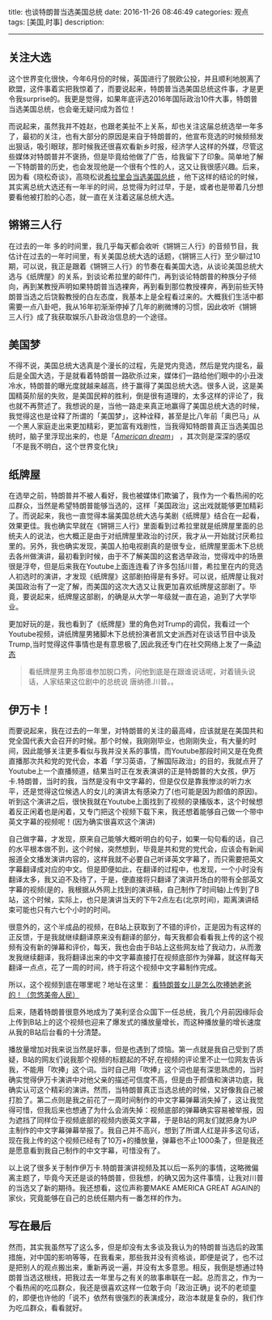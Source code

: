 title: 也谈特朗普当选美国总统
date: 2016-11-26  08:46:49 
categories: 观点
tags: [美国,时事] 
description: 



---


## 关注大选

这个世界变化很快，今年6月份的时候，英国进行了脱欧公投，并且顺利地脱离了欧盟，这件事着实把我惊着了，而要说起来，特朗普当选美国总统这件事，才是更令我surprise的。我更是觉得，如果年底评选2016年国际政治10件大事，特朗普当选美国总统，也会毫无疑问成为首位！

而说起来，虽然我并不姓赵，也跟老美扯不上关系，却也关注这届总统选举一年多了，最初的关注，也有大部分的原因是来自于特朗普的，他宣布竞选的时候频频发出狠话，吸引眼球，那时候我还很喜欢看新乡时报，经济学人这样的外媒，尽管这些媒体对特朗普并不褒扬，但是毕竟给他做了广告，给我留下了印象。简单地了解一下特朗普的历史，也会发现他是一个很有个性的人，这又让我很感兴趣。后来，因为看《晓松奇谈》，高晓松说[希拉里会当选美国总统](http://tieba.baidu.com/p/3716415278)  ，他下这样的结论的时候，其实离总统大选还有一年半的时间，总觉得为时过早，于是，或者也是带着几分想要看他被打脸的心态，就一直在关注着这届总统大选。


## 锵锵三人行

在过去的一年 多的时间里，我几乎每天都会收听《锵锵三人行》的音频节目，我估计在过去的一年时间里，有关美国总统大选的话题，《锵锵三人行》至少聊过10期，可以说，我正是跟着《锵锵三人行》的节奏在看美国大选，从谈论美国总统大选与《纸牌屋》的关系，到谈论希拉里的邮件门，再到谈论特朗普的种族分子倾向，再到某教授声明如果特朗普当选裸奔，再到看到那位教授裸奔，再到前些天特朗普当选之后饶毅教授的白左态度，我基本上是全程看过来的。大概我们生活中都需要一点八卦吧，我从16年初渐渐停掉了几年的刷微博的习惯，因此收听《锵锵三人行》成了我获取娱乐八卦政治信息的一个途径。

## 美国梦

不得不说，美国总统大选真是个漫长的过程，先是党内竞选，然后是党内提名，最后是全国大选，于是就看着特朗普一路砍杀过来，媒体们一路给他们眼中的小丑泼冷水，特朗普的曝光度就越来越高，终于赢得了美国总统大选。很多人说，这是美国精英阶层的失败，是美国民粹的胜利，倒是很有道理的，太多这样的评论了，我也就不再赘述了。我想说的是，当他一路走来真正地赢得了美国总统大选的时候，我觉得这也是诠释了所谓的「美国梦」，这种诠释，甚至是比八年前「奥巴马」从一个黑人家庭走出来更加精彩，更加富有戏剧性，当我得知特朗普真正当选美国总统时，脑子里浮现出来的，也是「[*American dream*](http://www.baidu.com/link?url=fLKMxPMK3nfTwDl3Rd0QNLCiZTjmC1KtfMRqrwIoONsw0rEMBikq8SHtrLo8V4N4U1frkTt_QdAiX-YimMUeoz2rkTzwDUCkSSA_QVn5tJE9TcrxrBkbhJjkYTctnIliwK7QAq8TbfMT89KJ25X43wlIGgfUU7zoKuUSjBzDno_pfIFdebgtklHAZUXMOFUi)」 ，其次则是深深的感叹「不是我不明白，这个世界变化快」

## 纸牌屋

在选举之前，特朗普并不被人看好，我也被媒体们欺骗了，我作为一个看热闹的吃瓜群众，当然是希望特朗普能够当选的，这样「美国政治」这出戏就能够更加精彩了。而说起来，我也一直觉得本届美国总统大选与美剧《纸牌屋》结合在一起看，效果更佳。我也确实早就在《锵锵三人行》里面看到过希拉里就是纸牌屋里面的总统夫人的说法，也大概正是由于对纸牌屋里政治的讨厌，我才从一开始就讨厌希拉里的。另外，我也确实发现，美国人拍电视剧真的是很专业，纸牌屋里面木下总统去各州做演讲，最初看到时候，由于不了解美国的这套选举政治，觉得戏中的场景很是浮夸，但是后来我在Youtube上面连连看了许多包括川普，希拉里在内的竞选人初选时的演讲，才发现《纸牌屋》这部剧拍得是有多好。可以说，纸牌屋让我对美国政治有了一定了解，而美国的这次大选又让我更加喜欢纸牌屋这部剧了。毕竟，要说起来，纸牌屋这部剧，的确是从大学一年级就一直在追，追到了大学毕业。

更加好玩的是，我也看到了《纸牌屋》里的角色对Trump的调侃，我看过一个Youtube视频，讲纸牌屋男猪脚木下总统扮演者凯文史派西对在谈话节目中谈及Trump,当时觉得这件事情也是有意思极了,因此我还专门在社交网络上发了一条[动态](https://twitter.com/zhangolve/status/703196994223927296) 

>看纸牌屋男主角那谁参加脱口秀，问他到底是在跟谁说话呢，对着镜头说话，人家结果这位剧中的总统说 唐纳德.川普。。


## 伊万卡！

而要说起来，我在过去的一年里，对特朗普的关注的最高峰，应该就是在美国共和党全国代表大会召开的时候。那个时候，我刚刚毕业，也刚刚失业，有大量的时间，因此能够关注更多看似与我并没关系的事情，而Youtube那段时间又是在免费直播那次共和党的党代会，本着「学习英语，了解国际政治」的目的，我就点开了Youtube上一个直播频道，结果当时正在发表演讲的正是特朗普的大女孩，伊万卡.特朗普，当时的我，当然是没有中文字幕的，但是仅仅是靠我惨淡的听力水平，还是觉得这位候选人的女儿的演讲太有感染力了(也可能是因为颜值的原因)。听到这个演讲之后，很快我就在Youtube上面找到了视频的录播版本，这个时候想着反正闲着也是闲着，又专门把这个视频下载下来，我还想着能够自己做一个带中英文字幕的视频呢！(因为确实很喜欢这个演讲)

自己做字幕，才发现，原来自己能够大概听明白的句子，如果一句句看的话，自己的水平根本做不到，这个时候，突然想到，毕竟是共和党的党代会，应该会有新闻报道全文播发演讲内容的，这样我就不必要自己听译英文字幕了，而只需要把英文字幕翻译成对应的中文。但是即便如此，在翻译的过程中，也发现，一个小时没有翻译太多，我又迫不及待了，于是，便直接将只翻译了演讲开场白的带有全部英文字幕的视频(是的，我根据从外网上找到的演讲稿，自己制作了时间轴)上传到了B站，这个时候，实际上，也只是演讲当天的下午2点左右(北京时间)，距离演讲结束可能也只有六七个小时的时间。

很意外的，这个半成品的视频，在B站上获取到了不错的评价，正是因为有这样的正反馈，于是我就继续翻译原来没有翻译的部分，每天我都会看看我上传的这个视频有没有新的弹幕和评价，每天，我也会由于B站上这些网友给了我动力，从而激发我继续翻译，我将翻译出来的中文字幕直接打在视频底部作为弹幕，就这样每天翻译一点点，花了一周的时间，终于将这个视频中文字幕制作完成。

所以，这个视频到底在哪里呢？地址在这里：
[看特朗普女儿是怎么吹捧她老爸的！（忽悠美帝人民）](http://www.bilibili.com/video/av5446202/)

后来，随着特朗普很意外地成为了美利坚合众国下一任总统，我几个月前因缘际会上传到B站上的这个视频也迎来了爆发式的播放量增长，而这种播放量的增长速度从我的B站后台看的十分清楚。

播放量增加对我来说当然是好事，但是也遇到了烦恼。第一点就是我自己受到了质疑，B站的网友们说我那个视频的标题起的不好,在视频的评论里不止一位网友告诉我，不能用「吹捧」这个词。当时自己用「吹捧」这个词也是有深思熟虑的，当时确实觉得伊万卡演讲中对他父亲的描述可信度不高，但是由于颜值和演讲功底，我确实认可这个精彩的演讲。然而，当特朗普真正当选总统的时候，又好像我自己被打脸了。第二点则是我之前花了一周时间制作的中文字幕弹幕消失掉了，这让我觉得可惜，但我后来也想通了为什么会消失掉：视频底部的弹幕确实容易被举报，因为遮挡了同样位于视频底部的视频内嵌英文字幕，于是B站的网友们就把身为UP主制作的中文字幕弹幕举报了。我自己并不高兴，想到了所谓人红是非多这句话，现在我上传的这个视频已经有了10万+的播放量，弹幕也不止1000条了，但是我还是愿意看到我自己制作的中文字幕，可惜没有了。

以上说了很多关于制作伊万卡.特朗普演讲视频及其以后一系列的事情，这略微偏离主题了，毕竟今天还是谈的特朗普，但我想，的确又因为这件事情，让我对川普的当选又了新的期待。我还想看，这位声称要MAKE AMERICA GREAT AGAIN的家伙，究竟能够在自己的总统任期内有一番怎样的作为。

## 写在最后

然而，其实我虽然写了这么多，但是却没有太多谈及我认为的特朗普当选后的政策措施，对中国的影响等等，在我看来，那些我并没有资格谈，即便是说了，也不过是把别人的观点搬出来，重新再说一遍，并没有太多意思。相反，我倒是想通过特朗普当选这根线，把我过去一年里与之有关的故事串联在一起。总而言之，作为一个看热闹的吃瓜群众，我还是很喜欢这样一位敢于向「政治正确」说不的老顽童的，即便也许他的「说不」依然有很强烈的表演成分，政治本就是复杂的，我们作为吃瓜群众，看看就好。
